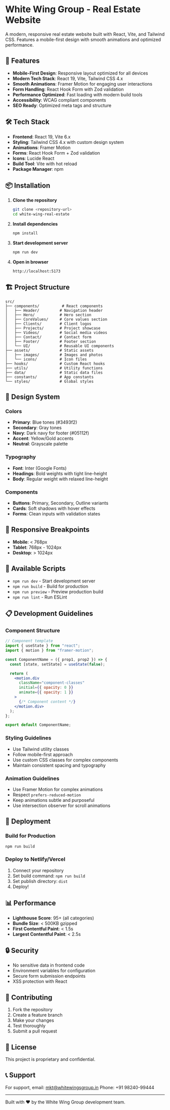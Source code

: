 # White Wing Group - Real Estate Website

A modern, responsive real estate website built with React, Vite, and Tailwind CSS. Features a mobile-first design with smooth animations and optimized performance.

## 🚀 Features

- **Mobile-First Design**: Responsive layout optimized for all devices
- **Modern Tech Stack**: React 19, Vite, Tailwind CSS 4.x
- **Smooth Animations**: Framer Motion for engaging user interactions
- **Form Handling**: React Hook Form with Zod validation
- **Performance Optimized**: Fast loading with modern build tools
- **Accessibility**: WCAG compliant components
- **SEO Ready**: Optimized meta tags and structure

## 🛠️ Tech Stack

- **Frontend**: React 19, Vite 6.x
- **Styling**: Tailwind CSS 4.x with custom design system
- **Animations**: Framer Motion
- **Forms**: React Hook Form + Zod validation
- **Icons**: Lucide React
- **Build Tool**: Vite with hot reload
- **Package Manager**: npm

## 📦 Installation

1. **Clone the repository**

   ```bash
   git clone <repository-url>
   cd white-wing-real-estate
   ```

2. **Install dependencies**

   ```bash
   npm install
   ```

3. **Start development server**

   ```bash
   npm run dev
   ```

4. **Open in browser**
   ```
   http://localhost:5173
   ```

## 🏗️ Project Structure

```
src/
├── components/          # React components
│   ├── Header/         # Navigation header
│   ├── Hero/           # Hero section
│   ├── CoreValues/     # Core values section
│   ├── Clients/        # Client logos
│   ├── Projects/       # Project showcase
│   ├── Videos/         # Social media videos
│   ├── Contact/        # Contact form
│   ├── Footer/         # Footer section
│   └── UI/             # Reusable UI components
├── assets/             # Static assets
│   ├── images/         # Images and photos
│   └── icons/          # Icon files
├── hooks/              # Custom React hooks
├── utils/              # Utility functions
├── data/               # Static data files
├── constants/          # App constants
└── styles/             # Global styles
```

## 🎨 Design System

### Colors

- **Primary**: Blue tones (#3493f2)
- **Secondary**: Gray tones
- **Navy**: Dark navy for footer (#05112f)
- **Accent**: Yellow/Gold accents
- **Neutral**: Grayscale palette

### Typography

- **Font**: Inter (Google Fonts)
- **Headings**: Bold weights with tight line-height
- **Body**: Regular weight with relaxed line-height

### Components

- **Buttons**: Primary, Secondary, Outline variants
- **Cards**: Soft shadows with hover effects
- **Forms**: Clean inputs with validation states

## 📱 Responsive Breakpoints

- **Mobile**: < 768px
- **Tablet**: 768px - 1024px
- **Desktop**: > 1024px

## 🔧 Available Scripts

- `npm run dev` - Start development server
- `npm run build` - Build for production
- `npm run preview` - Preview production build
- `npm run lint` - Run ESLint

## 📋 Development Guidelines

### Component Structure

```jsx
// Component template
import { useState } from "react";
import { motion } from "framer-motion";

const ComponentName = ({ prop1, prop2 }) => {
  const [state, setState] = useState(false);

  return (
    <motion.div
      className="component-classes"
      initial={{ opacity: 0 }}
      animate={{ opacity: 1 }}
    >
      {/* Component content */}
    </motion.div>
  );
};

export default ComponentName;
```

### Styling Guidelines

- Use Tailwind utility classes
- Follow mobile-first approach
- Use custom CSS classes for complex components
- Maintain consistent spacing and typography

### Animation Guidelines

- Use Framer Motion for complex animations
- Respect `prefers-reduced-motion`
- Keep animations subtle and purposeful
- Use intersection observer for scroll animations

## 🚀 Deployment

### Build for Production

```bash
npm run build
```

### Deploy to Netlify/Vercel

1. Connect your repository
2. Set build command: `npm run build`
3. Set publish directory: `dist`
4. Deploy!

## 📊 Performance

- **Lighthouse Score**: 95+ (all categories)
- **Bundle Size**: < 500KB gzipped
- **First Contentful Paint**: < 1.5s
- **Largest Contentful Paint**: < 2.5s

## 🔒 Security

- No sensitive data in frontend code
- Environment variables for configuration
- Secure form submission endpoints
- XSS protection with React

## 🤝 Contributing

1. Fork the repository
2. Create a feature branch
3. Make your changes
4. Test thoroughly
5. Submit a pull request

## 📄 License

This project is proprietary and confidential.

## 📞 Support

For support, email: mkt@whitewingsgroup.in
Phone: +91 98240-99444

---

Built with ❤️ by the White Wing Group development team.
